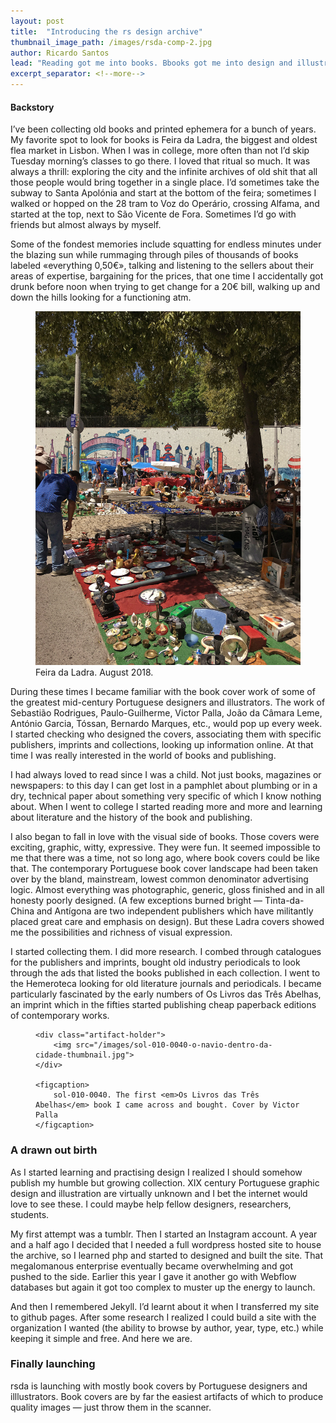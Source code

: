 ```yaml
---
layout: post
title:  "Introducing the rs design archive"
thumbnail_image_path: /images/rsda-comp-2.jpg
author: Ricardo Santos
lead: "Reading got me into books. Bbooks got me into design and illustration. A brief history of how this project came about."
excerpt_separator: <!--more-->
---
```


<h4>Backstory</h4>

I’ve been collecting old books and printed ephemera for a bunch of years. My favorite spot to look for books is Feira da Ladra, the biggest and oldest flea market in Lisbon. When I was in college, more often than not I’d skip Tuesday morning’s classes to go there. I loved that ritual so much. It was always a thrill: exploring the city and the infinite archives of old shit that all those people would bring together in a single place. I’d sometimes take the subway to Santa Apolónia and start at the bottom of the feira; sometimes I walked or hopped on the 28 tram to Voz do Operário, crossing Alfama, and started at the top, next to São Vicente de Fora. Sometimes I’d go with friends but almost always by myself. 

Some of the fondest memories include squatting for endless minutes under the blazing sun while rummaging through piles of thousands of books labeled «everything 0,50€», talking and listening to the sellers about their areas of expertise, bargaining for the prices, that one time I accidentally got drunk before noon when trying to get change for a 20€ bill, walking up and down the hills looking for a functioning atm.

<figure class="post-img offset">
    <img src="/images/blog_posts/feira-da-ladra.jpg">
    <figcaption>
        Feira da Ladra. August 2018.
    </figcaption>
</figure>

During these times I became familiar with the book cover work of some of the greatest mid-century Portuguese designers and illustrators. The work of Sebastião Rodrigues, Paulo-Guilherme, Victor Palla, João da Câmara Leme, António Garcia, Tóssan, Bernardo Marques, etc., would pop up every week. I started checking who designed the covers, associating them with specific publishers, imprints and collections, looking up information online. At that time I was really interested in the world of books and publishing. 

I had always loved to read since I was a child. Not just books, magazines or newspapers: to this day I can get lost in a pamphlet about plumbing or in a dry, technical paper about something very specific of which I know nothing about. When I went to college I started reading more and more and learning about literature and the history of the book and publishing.

I also began to fall in love with the visual side of books. Those covers were exciting, graphic, witty, expressive. They were fun. It seemed impossible to me that there was a time, not so long ago, where book covers could be like that. The contemporary Portuguese book cover landscape had been taken over by the bland, mainstream, lowest common denominator advertising logic. Almost everything was photographic, generic, gloss finished and in all honesty poorly designed. (A few exceptions burned bright — Tinta-da-China and Antígona are two independent publishers which have militantly placed great care and emphasis on design). But these Ladra covers showed me the possibilities and richness of visual expression.

I started collecting them. I did more research. I combed through catalogues for the publishers and imprints, bought old industry periodicals to look through the ads that listed the books published in each collection. I went to the Hemeroteca looking for old literature journals and periodicals. I became particularly fascinated by the early numbers of Os Livros das Três Abelhas, an imprint which in the fifties started publishing cheap paperback editions of contemporary works. 

<figure class="post-img artifact">

    <div class="artifact-holder">
        <img src="/images/sol-010-0040-o-navio-dentro-da-cidade-thumbnail.jpg">
    </div>
    
    <figcaption>
        sol-010-0040. The first <em>Os Livros das Três Abelhas</em> book I came across and bought. Cover by Victor Palla
    </figcaption>
</figure>

<h3>A drawn out birth</h3>

As I started learning and practising design I realized I should somehow publish my humble but growing collection. XIX century Portuguese graphic design and illustration are virtually unknown and I bet the internet would love to see these. I could maybe help fellow designers, researchers, students.

My first attempt was a tumblr. Then I started an Instagram account. A year and a half  ago I decided that I needed a full wordpress hosted site to house the archive, so I learned php and started to designed and built the site. That megalomanous enterprise eventually became overwhelming and got pushed to the side. Earlier this year I gave it another go with Webflow databases but again it got too complex to muster up the energy to launch.

And then I remembered Jekyll. I’d learnt about it when I transferred my site to github pages. After some research I realized I could build a site with the organization I wanted (the ability to browse by author, year, type, etc.) while keeping it simple and free. And here we are.

<h3 class="post">Finally launching</h3>

rsda is launching with mostly book covers by Portuguese designers and illlustrators. Book covers are by far the easiest artifacts of which to produce quality images — just throw them in the scanner.




